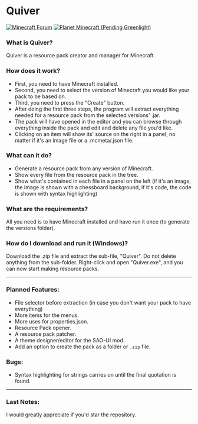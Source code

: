 # Quiver

<a href="http://www.minecraftforum.net/forums/mapping-and-modding/minecraft-tools/2805381-programme-quiver-resource-pack-creator-manager"><img src="http://i.imgur.com/Lwd2f4F.png" title="Minecraft Forum"/></a>
<a href=""><img src="http://i.imgur.com/aDfM09x.png" title="Planet Minecraft (Pending Greenlight)"/></a>

### What is Quiver?
Quiver is a resource pack creator and manager for Minecraft.

### How does it work?
- First, you need to have Minecraft installed.
- Second, you need to select the version of Minecraft you would like your pack to be based on.
- Third, you need to press the "Create" button.
- After doing the first three steps, the program will extract everything needed for a resource pack from the selected versions' .jar.
- The pack will have opened in the editor and you can browse through everything inside the pack and edit and delete any file you'd like.
- Clicking on an item will show its' source on the right in a panel, no matter if it's an image file or a .mcmeta/.json file.

### What can it do?
- Generate a resource pack from any version of Minecraft.
- Show every file from the resource pack in the tree.
- Show what's contained in each file in a panel on the left (if it's an image, the image is shown with a chessboard background, if it's code, the code is shown with syntax highlighting)

### What are the requirements?
All you need is to have Minecraft installed and have run it once (to generate the versions folder).

### How do I download and run it (Windows)?
Download the .zip file and extract the sub-file, "Quiver". Do not delete anything from the sub-folder. Right-click and open "Quiver.exe", and you can now start making resource packs.

---

### Planned Features:
- File selector before extraction (in case you don't want your pack to have everything)
- More items for the menus.
- More uses for properties.json.
- Resource Pack opener.
- A resource pack patcher.
- A theme designer/editor for the SAO-UI mod.
- Add an option to create the pack as a folder or `.zip` file.

### Bugs:
- Syntax highlighting for strings carries on until the final quotation is found.

---

### Last Notes:
I would greatly appreciate if you'd star the repository.
